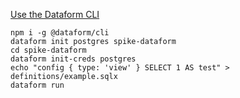 [Use the Dataform CLI](https://docs.dataform.co/dataform-cli)

    npm i -g @dataform/cli
    dataform init postgres spike-dataform
    cd spike-dataform
    dataform init-creds postgres
    echo "config { type: 'view' } SELECT 1 AS test" > definitions/example.sqlx
    dataform run
